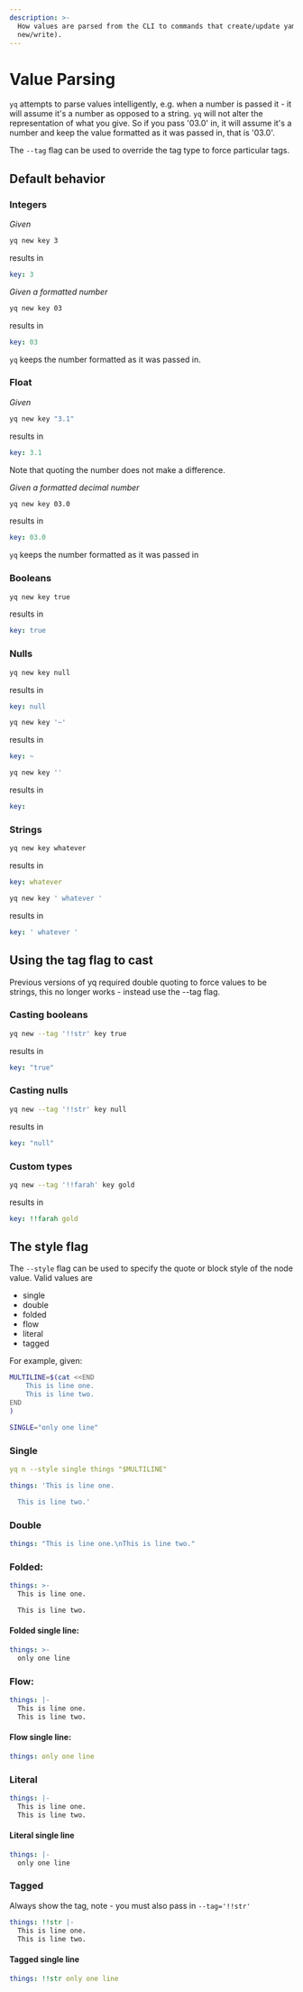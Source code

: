 ```yaml
---
description: >-
  How values are parsed from the CLI to commands that create/update yaml (e.g.
  new/write).
---
```


# Value Parsing

`yq` attempts to parse values intelligently, e.g. when a number is passed it - it will assume it's a number as opposed to a string. `yq` will not alter the representation of what you give. So if you pass '03.0' in, it will assume it's a number and keep the value formatted as it was passed in, that is '03.0'.

The `--tag` flag can be used to override the tag type to force particular tags.

## Default behavior

### Integers

_Given_

```bash
yq new key 3
```

results in

```yaml
key: 3
```

_Given a formatted number_

```bash
yq new key 03
```

results in

```yaml
key: 03
```

`yq` keeps the number formatted as it was passed in.

### Float

_Given_

```bash
yq new key "3.1"
```

results in

```yaml
key: 3.1
```

Note that quoting the number does not make a difference.

_Given a formatted decimal number_

```bash
yq new key 03.0
```

results in

```yaml
key: 03.0
```

`yq` keeps the number formatted as it was passed in

### Booleans

```bash
yq new key true
```

results in

```yaml
key: true
```

### Nulls

```bash
yq new key null
```

results in

```yaml
key: null
```

```bash
yq new key '~'
```

results in

```yaml
key: ~
```

```bash
yq new key ''
```

results in

```yaml
key:
```

### Strings

```bash
yq new key whatever
```

results in

```yaml
key: whatever
```

```bash
yq new key ' whatever '
```

results in

```yaml
key: ' whatever '
```

## Using the tag flag to cast

Previous versions of yq required double quoting to force values to be strings, this no longer works - instead use the --tag flag.

### Casting booleans

```bash
yq new --tag '!!str' key true
```

results in

```yaml
key: "true"
```

### Casting nulls

```bash
yq new --tag '!!str' key null
```

results in

```yaml
key: "null"
```

### Custom types

```bash
yq new --tag '!!farah' key gold
```

results in

```yaml
key: !!farah gold
```

## The style flag

The `--style` flag can be used to specify the quote or block style of the node value. Valid values are

* single
* double
* folded
* flow
* literal
* tagged

For example, given:

```bash
MULTILINE=$(cat <<END
    This is line one.
    This is line two.
END
)

SINGLE="only one line"
```

### Single

```yaml
yq n --style single things "$MULTILINE"
```

```yaml
things: 'This is line one.

  This is line two.'
```

### Double

```yaml
things: "This is line one.\nThis is line two."
```

### Folded:

```yaml
things: >-
  This is line one.

  This is line two.

```

#### Folded single line:

```yaml
things: >-
  only one line
```

### Flow:

```yaml
things: |-
  This is line one.
  This is line two.

```

#### Flow single line:

```yaml
things: only one line
```

### Literal

```yaml
things: |-
  This is line one.
  This is line two.

```

#### Literal single line

```yaml
things: |-
  only one line
```

### Tagged

Always show the tag, note - you must also pass in `--tag='!!str'`

```yaml
things: !!str |-
  This is line one.
  This is line two.

```

#### Tagged single line

```yaml
things: !!str only one line
```





